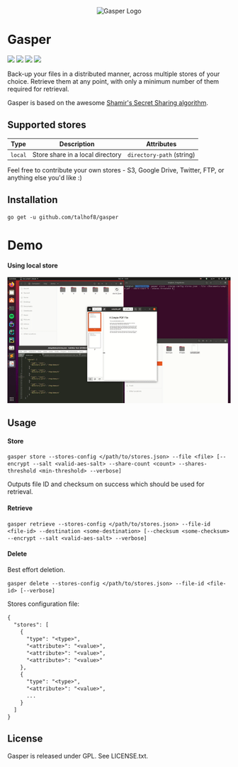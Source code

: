 <p align="center">
  <img src="https://github.com/talhof8/gasper/blob/master/assets/logo.png?raw=true" alt="Gasper Logo"/>
</p>

# Gasper

![](https://img.shields.io/github/issues/talhof8/gasper)
![](https://img.shields.io/github/stars/talhof8/gasper)
![](https://img.shields.io/github/license/talhof8/gasper)
![](https://img.shields.io/twitter/url?url=https%3A%2F%2Fgithub.com%2Ftalhof8%2Fgasper)

Back-up your files in a distributed manner, across multiple stores of your choice. 
Retrieve them at any point, with only a minimum number of them required for retrieval.

Gasper is based on the awesome [Shamir's Secret Sharing algorithm](https://en.wikipedia.org/wiki/Shamir%27s_Secret_Sharing). 

## Supported stores

| Type              | Description           | Attributes                |
| ----------------- |-----------------------| --------------------------|
| `local`      | Store share in a local directory | `directory-path` (string) |

Feel free to contribute your own stores - S3, Google Drive, Twitter, FTP, or anything else you'd like :)

## Installation
```
go get -u github.com/talhof8/gasper
```

# Demo
#### Using local store
![](assets/demo-local.gif)


## Usage
#### Store
```
gasper store --stores-config </path/to/stores.json> --file <file> [--encrypt --salt <valid-aes-salt> --share-count <count> --shares-threshold <min-threshold> --verbose]
```
Outputs file ID and checksum on success which should be used for retrieval.

#### Retrieve
```
gasper retrieve --stores-config </path/to/stores.json> --file-id <file-id> --destination <some-destination> [--checksum <some-checksum> --encrypt --salt <valid-aes-salt> --verbose]
```

#### Delete
Best effort deletion.
```
gasper delete --stores-config </path/to/stores.json> --file-id <file-id> [--verbose]
```

Stores configuration file:
```
{
  "stores": [
    {
      "type": "<type>",
      "<attribute>": "<value>",
      "<attribute>": "<value>",
      "<attribute>": "<value>"
    },
    {
      "type": "<type>",
      "<attribute>": "<value>",
      ...
    }
  ]
}
```

## License
Gasper is released under GPL. See LICENSE.txt.